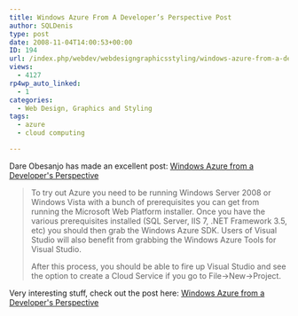 ```yaml
---
title: Windows Azure From A Developer’s Perspective Post
author: SQLDenis
type: post
date: 2008-11-04T14:00:53+00:00
ID: 194
url: /index.php/webdev/webdesigngraphicsstyling/windows-azure-from-a-developer-s-perspec/
views:
  - 4127
rp4wp_auto_linked:
  - 1
categories:
  - Web Design, Graphics and Styling
tags:
  - azure
  - cloud computing

---
```

Dare Obesanjo has made an excellent post: [Windows Azure from a Developer's Perspective][1] 

> To try out Azure you need to be running Windows Server 2008 or Windows Vista with a bunch of prerequisites you can get from running the Microsoft Web Platform installer. Once you have the various prerequisites installed (SQL Server, IIS 7, .NET Framework 3.5, etc) you should then grab the Windows Azure SDK. Users of Visual Studio will also benefit from grabbing the Windows Azure Tools for Visual Studio.
> 
> After this process, you should be able to fire up Visual Studio and see the option to create a Cloud Service if you go to File->New->Project.

Very interesting stuff, check out the post here: [Windows Azure from a Developer's Perspective][1]

 [1]: http://www.25hoursaday.com/weblog/2008/11/03/WindowsAzureFromADevelopersPerspective.aspx